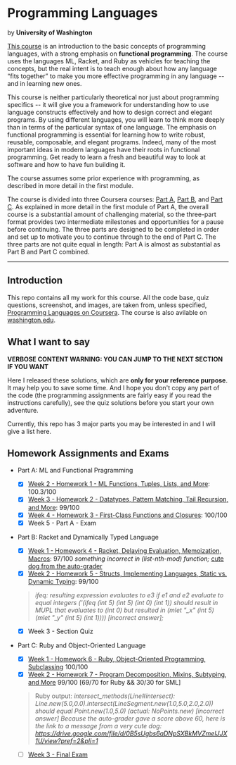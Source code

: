 # Programming Languages

by **University of Washington**

[This course](https://www.coursera.org/learn/programming-languages) is an introduction to the basic concepts of programming languages, with a strong emphasis on **functional programming**. The course uses the languages ML, Racket, and Ruby as vehicles for teaching the concepts, but the real intent is to teach enough about how any language “fits together” to make you more effective programming in any language -- and in learning new ones.

This course is neither particularly theoretical nor just about programming specifics -- it will give you a framework for understanding how to use language constructs effectively and how to design correct and elegant programs. By using different languages, you will learn to think more deeply than in terms of the particular syntax of one language. The emphasis on functional programming is essential for learning how to write robust, reusable, composable, and elegant programs. Indeed, many of the most important ideas in modern languages have their roots in functional programming. Get ready to learn a fresh and beautiful way to look at software and how to have fun building it.

The course assumes some prior experience with programming, as described in more detail in the first module.

The course is divided into three Coursera courses: [Part A](https://www.coursera.org/learn/programming-languages), [Part B](https://www.coursera.org/learn/programming-languages-part-b), and [Part C](https://www.coursera.org/learn/programming-languages-part-c).  As explained in more detail in the first module of Part A, the overall course is a substantial amount of challenging material, so the three-part format provides two intermediate milestones and opportunities for a pause before continuing.  The three parts are designed to be completed in order and set up to motivate you to continue through to the end of Part C.  The three parts are not quite equal in length: Part A is almost as substantial as Part B and Part C combined.

--------

## Introduction

This repo contains all my work for this course. All the code base, quiz questions, screenshot, and images, are taken from, unless specified, [Programming Languages on Coursera](https://www.coursera.org/learn/programming-languages). The course is also avilable on [washington.edu](https://courses.cs.washington.edu/courses/cse341/16sp/).

## What I want to say

**VERBOSE CONTENT WARNING: YOU CAN JUMP TO THE NEXT SECTION IF YOU WANT**

Here I released these solutions, which are **only for your reference purpose**. It may help you to save some time. And I hope you don't copy any part of the code (the programming assignments are fairly easy if you read the instructions carefully), see the quiz solutions before you start your own adventure.

Currently, this repo has 3 major parts you may be interested in and I will give a list here.

## Homework Assignments and Exams

- Part A: ML and Functional Pragramming

  - [X] [Week 2 - Homework 1 - ML Functions, Tuples, Lists, and More](./PartA/section1/hw1/): 100.3/100
  - [X] [Week 3 -  Homework 2 - Datatypes, Pattern Matching, Tail Recursion, and More](./PartA/section2/hw2/): 99/100
  - [X] [Week 4 -  Homework 3 - First-Class Functions and Closures](./PartA/section3/hw3): 100/100
  - [X] Week 5 -  Part A - Exam

- Part B: Racket and Dynamically Typed Language

  - [X] [Week 1 - Homework 4 - Racket, Delaying Evaluation, Memoization, Macros](./PartB/section5/hw4): 97/100 _something incorrect in (list-nth-mod) function;_ [cute dog from the auto-grader](https://drive.google.com/file/d/0B5sUgbs6aDNpSWhSZzVtcktDaTA/view?pref=2&pli=1)
  - [X] [Week 2 - Homework 5 - Structs, Implementing Languages, Static vs. Dynamic Typing](./PartB/section6/hw5): 99/100 
  > *ifeq: resulting expression evaluates to e3 if e1 and e2 evaluate to equal integers ('(ifeq (int 5) (int 5) (int 0) (int 1)) should result in MUPL that evaluates to (int 0) but resulted in (mlet "_x" (int 5) (mlet "_y" (int 5) (int 1)))) [incorrect answer];*
  - [X] Week 3 - Section Quiz

- Part C: Ruby and Object-Oriented Language

  - [X] [Week 1 - Homework 6 - Ruby, Object-Oriented Programming, Subclassing](./PartC/section8/hw6) 100/100
  - [X] [Week 2 - Homework 7 - Program Decomposition, Mixins, Subtyping, and More](./PartC/section9/hw7) 99/100 [69/70 for Ruby && 30/30 for SML] 
  > Ruby output: *intersect_methods(Line#intersect): Line.new(5.0,0.0).intersect(LineSegment.new(1.0,5.0,2.0,2.0)) should equal Point.new(1.0,5.0) (actual: NoPoints.new) [incorrect answer]
  Because the auto-grader gave a score above 60, here is the link to a message from a very cute dog: https://drive.google.com/file/d/0B5sUgbs6aDNpSXBkMVZmelJJX1U/view?pref=2&pli=1*
  - [ ] [Week 3 - Final Exam]()
